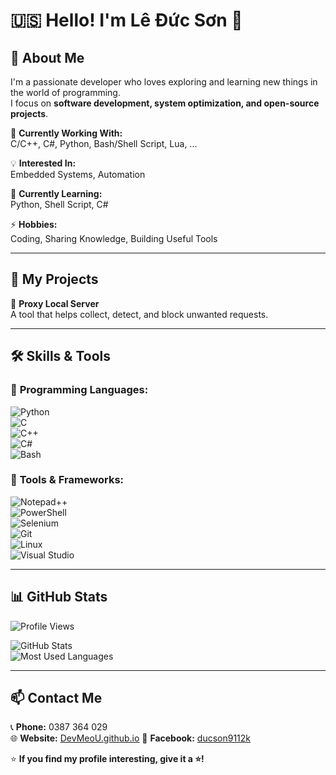 # 🇺🇸 Hello! I'm Lê Đức Sơn 👋  

## 🚀 About Me  
I'm a passionate developer who loves exploring and learning new things in the world of programming.  
I focus on **software development, system optimization, and open-source projects**.  

🔭 **Currently Working With:**  
C/C++, C#, Python, Bash/Shell Script, Lua, ...  

💡 **Interested In:**  
Embedded Systems, Automation  

🌱 **Currently Learning:**  
Python, Shell Script, C#  

⚡ **Hobbies:**  
Coding, Sharing Knowledge, Building Useful Tools  

---

## 💼 My Projects  
🔹 **Proxy Local Server**  
A tool that helps collect, detect, and block unwanted requests.  

---

## 🛠 Skills & Tools  
### 🔹 **Programming Languages:**  
![Python](https://img.shields.io/badge/-Python-3776AB?logo=python&logoColor=white&style=flat)  
![C](https://img.shields.io/badge/-C-A8B9CC?logo=c&logoColor=white&style=flat)  
![C++](https://img.shields.io/badge/-C++-00599C?logo=c%2B%2B&logoColor=white&style=flat)  
![C#](https://img.shields.io/badge/-C%23-239120?logo=c-sharp&logoColor=white&style=flat)  
![Bash](https://img.shields.io/badge/-Bash-4EAA25?logo=gnu-bash&logoColor=white&style=flat)  

### 🔹 **Tools & Frameworks:**  
![Notepad++](https://img.shields.io/badge/-Notepad++-90E59A?logo=notepad%2B%2B&logoColor=white&style=flat)  
![PowerShell](https://img.shields.io/badge/-PowerShell-5391FE?logo=powershell&logoColor=white&style=flat)  
![Selenium](https://img.shields.io/badge/-Selenium-43B02A?logo=selenium&logoColor=white&style=flat)  
![Git](https://img.shields.io/badge/-Git-F05032?logo=git&logoColor=white&style=flat)  
![Linux](https://img.shields.io/badge/-Linux-FCC624?logo=linux&logoColor=black&style=flat)  
![Visual Studio](https://img.shields.io/badge/-Visual%20Studio-5C2D91?logo=visual-studio&logoColor=white&style=flat)  

---

## 📊 GitHub Stats  
![Profile Views](https://komarev.com/ghpvc/?username=DevMeoU&label=Profile%20Views&color=blue&style=flat)  

![GitHub Stats](https://github-readme-stats.vercel.app/api?username=DevMeoU&show_icons=true&theme=radical)  
![Most Used Languages](https://github-readme-stats.vercel.app/api/top-langs/?username=DevMeoU&layout=compact&theme=radical)  

---

## 📫 Contact Me  
📞 **Phone:** 0387 364 029  
🌐 **Website:** [DevMeoU.github.io](https://devmeou.github.io/ducson9112k/)
📌 **Facebook:** [ducson9112k](https://www.facebook.com/ducson9112k)  

⭐ **If you find my profile interesting, give it a ⭐!**  
